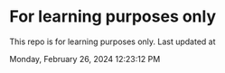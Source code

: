 # For learning purposes only
This repo is for learning purposes only.
Last updated at

Monday, February 26, 2024 12:23:12 PM

